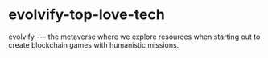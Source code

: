 # evolvify-top-love-tech
 evolvify --- the metaverse where we explore resources when starting out to create blockchain games with humanistic missions.
